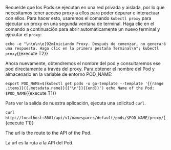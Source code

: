 Recuerde que los Pods se ejecutan en una red privada y aislada, por lo que necesitamos tener acceso proxy a ellos para poder depurar e interactuar con ellos. Para hacer esto, usaremos el comando `kubectl proxy` para ejecutar un proxy en una segunda ventana de terminal. Haga clic en el comando a continuación para abrir automáticamente un nuevo terminal y ejecutar el `proxy`:

`echo -e "\n\n\n\e[92mIniciando Proxy. Después de comenzar, no generará una respuesta. Haga clic en la primera pestaña Terminal\n"; kubectl proxy`{{execute T2}}

Ahora nuevamente, obtendremos el nombre del pod y consultaremos ese pod directamente a través del proxy.
Para obtener el nombre del Pod y almacenarlo en la variable de entorno POD_NAME:

`export POD_NAME=$(kubectl get pods -o go-template --template '{{range .items}}{{.metadata.name}}{{"\n"}}{{end}}')
echo Name of the Pod: $POD_NAME`{{execute T1}}

Para ver la salida de nuestra aplicación, ejecuta una solicitud `curl`.

`curl http://localhost:8001/api/v1/namespaces/default/pods/$POD_NAME/proxy/`{{execute T1}}

The url is the route to the API of the Pod.

La url es la ruta a la API del Pod.
